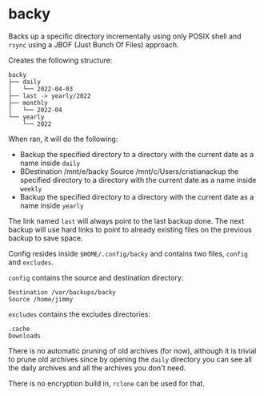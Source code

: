 # backy

Backs up a specific directory incrementally using only POSIX shell and `rsync`
using a JBOF (Just Bunch Of Files) approach.

Creates the following structure:

```
backy
├── daily
│   └── 2022-04-03
├── last -> yearly/2022
├── monthly
│   └── 2022-04
└── yearly
    └── 2022
```

When ran, it will do the following:

* Backup the specified directory to a directory with the current date as a name
inside `daily`
* BDestination /mnt/e/backy
Source /mnt/c/Users/cristianackup the specified directory to a directory with the current date as a name
inside `weekly`
* Backup the specified directory to a directory with the current date as a name
inside `yearly`

The link named `last` will always point to the last backup done. The next
backup will use hard links to point to already existing files on the previous 
backup to save space.

Config resides inside `$HOME/.config/backy` and contains two files, `config`
and `excludes`.

`config` contains the source and destination directory:

```
Destination /var/backups/backy
Source /home/jimmy
```

`excludes` contains the excludes directories:

```
.cache
Downloads
```

There is no automatic pruning of old archives (for now), although it is trivial
to prune old archives since by opening the `daily` directory you can see all
the daily archives and all the archives you don't need.

There is no encryption build in, `rclone` can be used for that.
